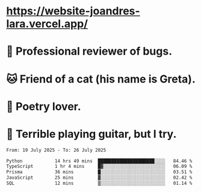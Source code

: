 # https://website-joandres-lara.vercel.app/
# 🐛 Professional reviewer of bugs.
# 🐱 Friend of a cat (his name is Greta).
# 📜 Poetry lover.
# 🎸 Terrible playing guitar, but I try.

<!--START_SECTION:waka-->

```txt
From: 19 July 2025 - To: 26 July 2025

Python            14 hrs 49 mins  █████████████████████░░░░   84.46 %
TypeScript        1 hr 4 mins     █▓░░░░░░░░░░░░░░░░░░░░░░░   06.09 %
Prisma            36 mins         █░░░░░░░░░░░░░░░░░░░░░░░░   03.51 %
JavaScript        25 mins         ▓░░░░░░░░░░░░░░░░░░░░░░░░   02.42 %
SQL               12 mins         ▒░░░░░░░░░░░░░░░░░░░░░░░░   01.14 %
```

<!--END_SECTION:waka-->
